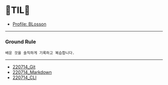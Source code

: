 # 📗TIL📙

 - [Profile: BLosson](http://github.com/blosson)
---
### Ground Rule

`배운 것을 솔직하게 기록하고 복습합니다.`

---

 
  - [220714_Git](https://github.com/blosson/TIL/blob/master/220714_Git.md)
  - [220714_Markdown](https://github.com/blosson/TIL/blob/master/220714_Markdown.md)
  - [220714_CLI](https://github.com/blosson/TIL/blob/master/220714_CLI.md)